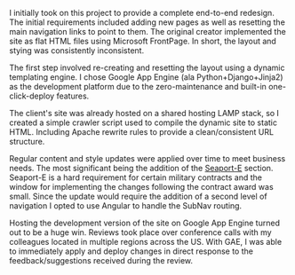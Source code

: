 I initially took on this project to provide a complete end-to-end redesign. The initial requirements included adding new pages as well as resetting the main navigation links to point to them. The original creator implemented the site as flat HTML files using Microsoft FrontPage. In short, the layout and stying was consistently inconsistent.

The first step involved re-creating and resetting the layout using a dynamic templating engine. I chose Google App Engine (ala Python+Django+Jinja2) as the development platform due to the zero-maintenance and built-in one-click-deploy features.

The client's site was already hosted on a shared hosting LAMP stack, so I created a simple crawler script used to compile the dynamic site to static HTML. Including Apache rewrite rules to provide a clean/consistent URL structure.

Regular content and style updates were applied over time to meet business needs. The most significant being the addition of the <a href="http://strikegrouptest.appspot.com/seaport-e#/">Seaport-E</a> section. Seaport-E is a hard requirement for certain military contracts and the window for implementing the changes following the contract award was small. Since the update would require the addition of a second level of navigation I opted to use Angular to handle the SubNav routing.

Hosting the development version of the site on Google App Engine turned out to be a huge win. Reviews took place over conference calls with my colleagues located in multiple regions across the US. With GAE, I was able to immediately apply and deploy changes in direct response to the feedback/suggestions received during the review.